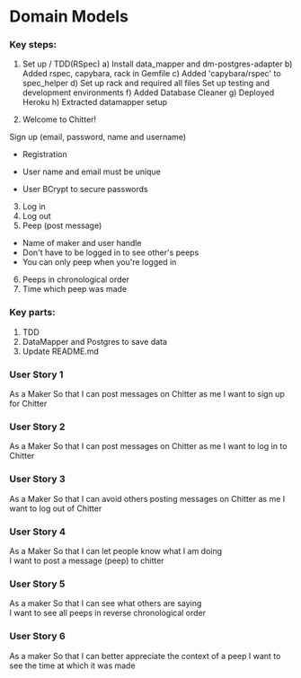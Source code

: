 # Domain Models

### Key steps:
1. Set up / TDD(RSpec)
a) Install data_mapper and dm-postgres-adapter
b) Added rspec, capybara, rack in Gemfile
c) Added 'capybara/rspec' to spec_helper
d) Set up rack and required all files
Set up testing and development environments
f) Added Database Cleaner
g) Deployed Heroku
h) Extracted datamapper setup

2. Welcome to Chitter!

Sign up (email, password, name and username)
- Registration


- User name and email must be unique
- User BCrypt to secure passwords
3. Log in
4. Log out
5. Peep (post message)
- Name of maker and user handle
- Don't have to be logged in to see other's peeps
- You can only peep when you're logged in
6. Peeps in chronological order
7. Time which peep was made

### Key parts:
1. TDD
2. DataMapper and Postgres to save data
3. Update README.md

### User Story 1

As a Maker
So that I can post messages on Chitter as me
I want to sign up for Chitter

### User Story 2

As a Maker
So that I can post messages on Chitter as me
I want to log in to Chitter

### User Story 3

As a Maker
So that I can avoid others posting messages on Chitter as me
I want to log out of Chitter

### User Story 4

As a Maker
So that I can let people know what I am doing  
I want to post a message (peep) to chitter

### User Story 5

As a maker
So that I can see what others are saying  
I want to see all peeps in reverse chronological order

### User Story 6

As a maker
So that I can better appreciate the context of a peep
I want to see the time at which it was made
